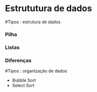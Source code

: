 # Estrututura de dados 

#Tipos : estrutura de dados

### Pilha 

### Listas

### Diferenças 

#Tipos : organização de dados 

* Bubble Sort
* Select Sort 


